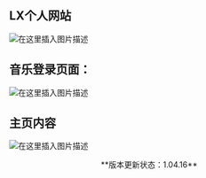 ## LX个人网站
![在这里插入图片描述](https://img-blog.csdnimg.cn/20190416155528321.png?x-oss-process=image/watermark,type_ZmFuZ3poZW5naGVpdGk,shadow_10,text_aHR0cHM6Ly9ibG9nLmNzZG4ubmV0L3dlaXhpbl80NDIxMTA4Mw==,size_16,color_FFFFFF,t_70)

## 音乐登录页面：
![在这里插入图片描述](https://img-blog.csdnimg.cn/20190416155601300.png?x-oss-process=image/watermark,type_ZmFuZ3poZW5naGVpdGk,shadow_10,text_aHR0cHM6Ly9ibG9nLmNzZG4ubmV0L3dlaXhpbl80NDIxMTA4Mw==,size_16,color_FFFFFF,t_70)

## 主页内容
![在这里插入图片描述](https://img-blog.csdnimg.cn/20190416155649849.png?x-oss-process=image/watermark,type_ZmFuZ3poZW5naGVpdGk,shadow_10,text_aHR0cHM6Ly9ibG9nLmNzZG4ubmV0L3dlaXhpbl80NDIxMTA4Mw==,size_16,color_FFFFFF,t_70)

<center>**版本更新状态：1.04.16**
